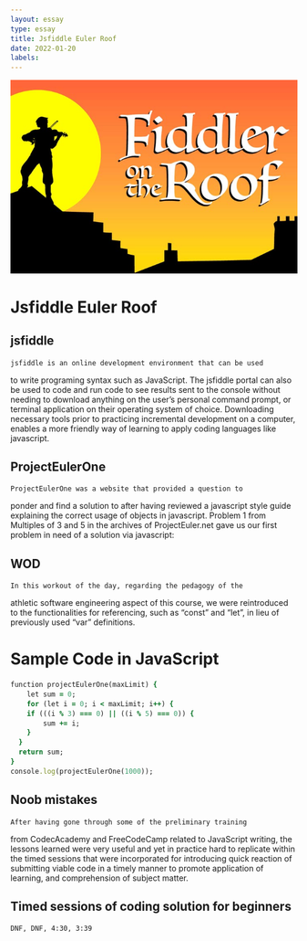 ```yaml
---
layout: essay
type: essay
title: Jsfiddle Euler Roof
date: 2022-01-20
labels:
---
```


<img class="ui tiny left circular floated image" src="../images/Fiddler-on-the-Roof.jpg">

#	Jsfiddle Euler Roof

##	jsfiddle
	jsfiddle is an online development environment that can be used 
to write programing syntax such as JavaScript. The jsfiddle portal can 
also be used to code and run code to see results sent to the console 
without needing to download anything on the user’s personal command 
prompt, or terminal application on their operating system of choice. 
Downloading necessary tools prior to practicing incremental development 
on a computer, enables a more friendly way of learning to apply coding 
languages like javascript. 

##	ProjectEulerOne
	ProjectEulerOne was a website that provided a question to 
ponder and find a solution to after having reviewed a javascript style 
guide explaining the correct usage of objects in javascript. Problem 1 
from Multiples of 3 and 5 in the archives of ProjectEuler.net gave us 
our first problem in need of a solution  via javascript: 
	

##	WOD
	In this workout of the day, regarding the pedagogy of the 
athletic software engineering aspect of this course, we were 
reintroduced to the functionalities for referencing, such as “const” 
and “let”, in lieu of previously used “var” definitions.     

#	Sample Code in JavaScript
```ruby
function projectEulerOne(maxLimit) {
	let sum = 0;
	for (let i = 0; i < maxLimit; i++) {
  	if (((i % 3) === 0) || ((i % 5) === 0)) {
    	sum += i;
    }
  }
  return sum;
}
console.log(projectEulerOne(1000));
```

##	Noob mistakes	     
	After having gone through some of the preliminary training 
from CodecAcademy and FreeCodeCamp related to JavaScript writing, the 
lessons learned were very useful and yet in practice hard to replicate 
within the timed sessions that were incorporated for introducing quick 
reaction of submitting viable code in a timely manner to promote 
application of learning, and comprehension of subject matter. 

##	Timed sessions of coding solution for beginners	     
	DNF, DNF, 4:30, 3:39


 
